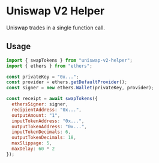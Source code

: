# Uniswap V2 Helper

Uniswap trades in a single function call.

## Usage

```js
import { swapTokens } from "uniswap-v2-helper";
import { ethers } from "ethers";

const privateKey = "0x...";
const provider = ethers.getDefaultProvider();
const signer = new ethers.Wallet(privateKey, provider);

const receipt = await swapTokens({
  ethersSigner: signer,
  recipientAddress: "0x...",
  outputAmount: "1",
  inputTokenAddress: "0x...",
  outputTokenAddress: "0x...",
  inputTokenDecimals: 6,
  outputTokenDecimals: 18,
  maxSlippage: 5,
  maxDelay: 60 * 2
});
```
